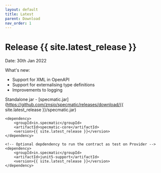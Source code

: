 ```yaml
---
layout: default
title: Latest
parent: Download
nav_order: 1
---
```


Release {{ site.latest_release }}
=================================

Date: 30th Jan 2022

What's new:
- Support for XML in OpenAPI
- Support for externalising type definitions
- Improvements to logging

Standalone jar - [specmatic.jar](https://github.com/znsio/specmatic/releases/download/{{ site.latest_release }}/specmatic.jar)

```
<dependency>
    <groupId>in.specmatic</groupId>
    <artifactId>specmatic-core</artifactId>
    <version>{{ site.latest_release }}</version>
</dependency>

<!-- Optional depdendency to run the contract as test on Provider -->
<dependency>
    <groupId>in.specmatic</groupId>
    <artifactId>junit5-support</artifactId>
    <version>{{ site.latest_release }}</version>
</dependency>
```
